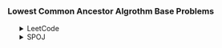 ### Lowest Common Ancestor Algrothm Base Problems
<ul>
    <details>
        <summary>LeetCode</summary>
        <ol>
            <li>Problem: <a href="https://leetcode.com/problems/kth-ancestor-of-a-tree-node/">Kth Ancestor of a Tree Node</a></li>
            <ul>
                <li>Solution: <a href="LeetCode/LowestCommonAncestor(LCA)/KthAncestorOfATreeNode.md">Kth Ancestor of a Tree Node</a></li>
            </ul>
        </ol>
    </details>
    <details>
        <summary>SPOJ</summary>
        <ol>
            <li>Problem: <a href="https://www.spoj.com/problems/ADAVISIT/">Ada and Plum</a></li>
            <ul>
                <li>Solution: <a href="Spoj/LowestCommonAncestor(LCA)/AdaAndPlum.md">Ada and Plum</a></li>
            </ul>
            <li>Problem: <a href="https://www.spoj.com/problems/LCASQ/">Lowest Common Ancestor</a></li>
            <ul>
                <li>Solution: <a href="Spoj/LowestCommonAncestor(LCA)/LowestCommonAncestor.md">Lowest Common Ancestor</a></li>
            </ul>
        </ol>
    </details>
</ul>
